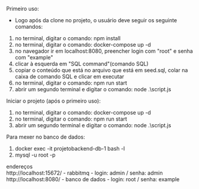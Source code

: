 Primeiro uso:
- Logo após da clone no projeto, o usuário deve seguir os seguinte comandos:
1. no terminal, digitar o comando: npm install
2. no terminal, digitar o comando: docker-compose up -d
3. no navegador ir em localhost:8080, preencher login com "root" e senha com "example"
4. clicar à esquerda em "SQL command"(comando SQL)
5. copiar o conteúdo que está no arquivo que está em seed.sql, colar na caixa de comando SQL e clicar em executar
6. no terminal, digitar o comando: npm run start
7. abrir um segundo terminal e digitar o comando: node .\script.js


Iniciar o projeto (após o primeiro uso):
1. no terminal, digitar o comando: docker-compose up -d
2. no terminal, digitar o comando: npm run start
3. abrir um segundo terminal e digitar o comando: node .\script.js


Para mexer no banco de dados:
1. docker exec -it projetobackend-db-1 bash -l
2. mysql -u root -p

endereços<br>
http://localhost:15672/ - rabbitmq - login: admin / senha: admin<br>
http://localhost:8080/ - banco de dados - login: root /  senha: example
